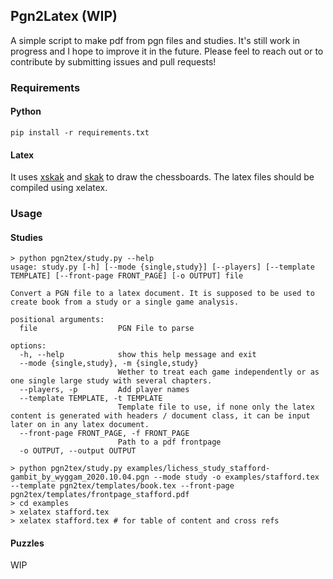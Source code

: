 ## Pgn2Latex (WIP)

A simple script to make pdf from pgn files and studies. It's still work in progress and I hope to improve it in the future. Please feel to reach out or to contribute by submitting issues and pull requests!

### Requirements

#### Python

```
pip install -r requirements.txt
```

#### Latex 

It uses [xskak](https://www.ctan.org/pkg/xskak) and [skak](https://www.ctan.org/pkg/skak) to draw the chessboards. The latex files should be compiled using xelatex.

### Usage

#### Studies 
```
> python pgn2tex/study.py --help
usage: study.py [-h] [--mode {single,study}] [--players] [--template TEMPLATE] [--front-page FRONT_PAGE] [-o OUTPUT] file

Convert a PGN file to a latex document. It is supposed to be used to create book from a study or a single game analysis.

positional arguments:
  file                  PGN File to parse

options:
  -h, --help            show this help message and exit
  --mode {single,study}, -m {single,study}
                        Wether to treat each game independently or as one single large study with several chapters.
  --players, -p         Add player names
  --template TEMPLATE, -t TEMPLATE
                        Template file to use, if none only the latex content is generated with headers / document class, it can be input later on in any latex document.
  --front-page FRONT_PAGE, -f FRONT_PAGE
                        Path to a pdf frontpage
  -o OUTPUT, --output OUTPUT
```

```
> python pgn2tex/study.py examples/lichess_study_stafford-gambit_by_wyggam_2020.10.04.pgn --mode study -o examples/stafford.tex --template pgn2tex/templates/book.tex --front-page pgn2tex/templates/frontpage_stafford.pdf
> cd examples
> xelatex stafford.tex
> xelatex stafford.tex # for table of content and cross refs
```


#### Puzzles

WIP


